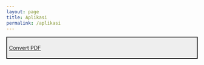 ```yaml
---
layout: page
title: Aplikasi
permalink: /aplikasi
---
```


<style>
#styleaplikasi {
  border: 2px solid #000;
  background-color: #eee;
  padding: 5px;
}
</style>

<div id="styleaplikasi">
<a href="/"><p>Convert PDF</p></a>
</div>
